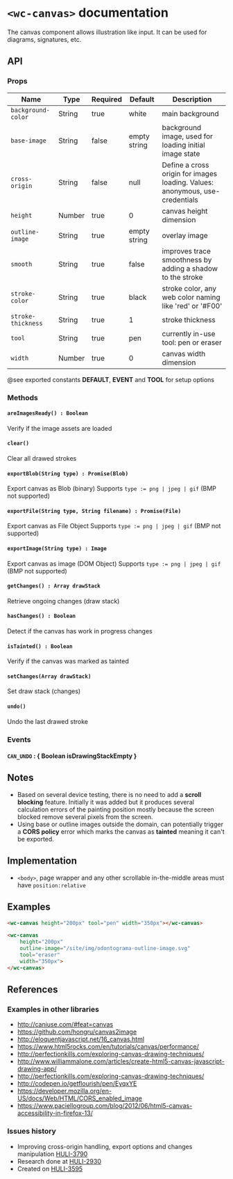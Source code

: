# `<wc-canvas>` documentation

The canvas component allows illustration like input. It can be used for diagrams, signatures, etc.

## API

### Props

| Name | Type | Required | Default | Description
| --- | --- | --- | --- | ---
| `background-color` | String | true | white | main background
| `base-image` | String | false | empty string | background image, used for loading initial image state
| `cross-origin` | String | false | null | Define a cross origin for images loading. Values: anonymous, use-credentials
| `height` | Number | true | 0 | canvas height dimension
| `outline-image` | String | true | empty string | overlay image
| `smooth` | String | true | false | improves trace smoothness by adding a shadow to the stroke
| `stroke-color` | String | true | black | stroke color, any web color naming like 'red' or '#F00'
| `stroke-thickness` | String | true | 1 | stroke thickness
| `tool` | String | true | pen | currently in-use tool: pen or eraser
| `width` | Number | true | 0 | canvas width dimension

@see exported constants **DEFAULT**, **EVENT** and **TOOL** for setup options

### Methods

#### `areImagesReady() : Boolean`

Verify if the image assets are loaded

#### `clear()`

Clear all drawed strokes

#### `exportBlob(String type) : Promise(Blob)`

Export canvas as Blob (binary)
Supports `type := png | jpeg | gif` (BMP not supported)

#### `exportFile(String type, String filename) : Promise(File)`

Export canvas as File Object
Supports `type := png | jpeg | gif` (BMP not supported)

#### `exportImage(String type) : Image`

Export canvas as image (DOM Object)
Supports `type := png | jpeg | gif` (BMP not supported)

#### `getChanges() : Array drawStack`

Retrieve ongoing changes (draw stack)

#### `hasChanges() : Boolean`

Detect if the canvas has work in progress changes

#### `isTainted() : Boolean`

Verify if the canvas was marked as tainted

#### `setChanges(Array drawStack)`

Set draw stack (changes)

#### `undo()`

Undo the last drawed stroke

### Events

#### `CAN_UNDO` : { Boolean isDrawingStackEmpty }

## Notes

- Based on several device testing, there is no need to add a **scroll blocking** feature. Initially it was added but it produces several calculation errors of the painting position mostly because the screen blocked remove several pixels from the screen.
- Using base or outline images outside the domain, can potentially trigger a **CORS policy** error which marks the canvas as **tainted** meaning it can't be exported.

## Implementation

* `<body>`, page wrapper and any other scrollable in-the-middle areas must have `position:relative`

## Examples

``` html
<wc-canvas height="200px" tool="pen" width="350px"></wc-canvas>

<wc-canvas
    height="200px"
    outline-image="/site/img/odontograma-outline-image.svg"
    tool="eraser"
    width="350px">
</wc-canvas>
```

## References

### Examples in other libraries

* http://caniuse.com/#feat=canvas
* https://github.com/hongru/canvas2image
* http://eloquentjavascript.net/16_canvas.html
* https://www.html5rocks.com/en/tutorials/canvas/performance/
* http://perfectionkills.com/exploring-canvas-drawing-techniques/
* http://www.williammalone.com/articles/create-html5-canvas-javascript-drawing-app/
* http://perfectionkills.com/exploring-canvas-drawing-techniques/
* http://codepen.io/getflourish/pen/EyqxYE
* https://developer.mozilla.org/en-US/docs/Web/HTML/CORS_enabled_image
* https://www.paciellogroup.com/blog/2012/06/html5-canvas-accessibility-in-firefox-13/

### Issues history

* Improving cross-origin handling, export options and changes manipulation [HULI-3790](https://hulihealth.atlassian.net/browse/HULI-3790)
* Research done at [HULI-2930](https://hulihealth.atlassian.net/browse/HULI-2930)
* Created on [HULI-3595](https://hulihealth.atlassian.net/browse/HULI-3595)
